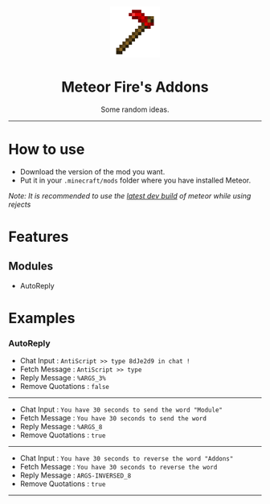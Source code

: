 <div align="center">
  <!-- Logo and Title -->
  <img src="/src/main/resources/assets/meteorfireaddon/icon.png" alt="logo" width="20%"/>
  <h1>Meteor Fire's Addons</h1>
  <p>Some random ideas.</p>
</div>

<hr />

# How to use
- Download the version of the mod you want.
- Put it in your `.minecraft/mods` folder where you have installed Meteor.

*Note: It is recommended to use the [latest dev build](https://meteorclient.com/download?devBuild=latest) of meteor while using rejects*

# Features
## Modules
- AutoReply

# Examples
### AutoReply

- Chat Input        : `AntiScript >> type 8dJe2d9 in chat !`
- Fetch Message     : `AntiScript >> type`
- Reply Message     : `%ARGS_3%`
- Remove Quotations : `false`

<hr />

- Chat Input        : `You have 30 seconds to send the word "Module"`
- Fetch Message     : `You have 30 seconds to send the word`
- Reply Message     : `%ARGS_8`
- Remove Quotations : `true`

<hr />

- Chat Input        : `You have 30 seconds to reverse the word "Addons"`
- Fetch Message     : `You have 30 seconds to reverse the word`
- Reply Message     : `ARGS-INVERSED_8`
- Remove Quotations : `true`

<hr />
